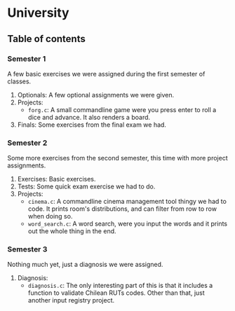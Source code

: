# University

## Table of contents

### Semester 1

A few basic exercises we were assigned during the first semester of classes.
  
  1. Optionals: A few optional assignments we were given.
  2. Projects:
      * `forg.c`: A small commandline game were you press enter to roll a dice and advance. It also renders a board.
  3. Finals: Some exercises from the final exam we had.
  
### Semester 2

Some more exercises from the second semester, this time with more project assignments.

  1. Exercises: Basic exercises.
  2. Tests: Some quick exam exercise we had to do.
  3. Projects:
       * `cinema.c`: A commandline cinema management tool thingy we had to code. It prints room's distributions, and
       can filter from row to row when doing so.
       * `word_search.c`: A word search, were you input the words and it prints out the whole thing in the end.
  
### Semester 3

Nothing much yet, just a diagnosis we were assigned.
    
   1. Diagnosis:
       * `diagnosis.c`: The only interesting part of this is that it includes a function to validate Chilean RUTs codes.
       Other than that, just another input registry project.
